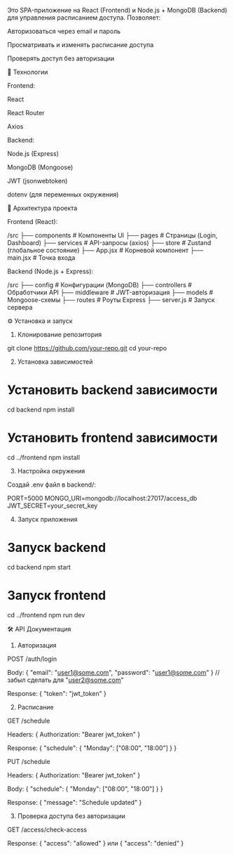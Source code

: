 Это SPA-приложение на React (Frontend) и Node.js + MongoDB (Backend) для управления расписанием доступа. Позволяет:

Авторизоваться через email и пароль

Просматривать и изменять расписание доступа

Проверять доступ без авторизации

🚀 Технологии

Frontend:

React

React Router

Axios


Backend:

Node.js (Express)

MongoDB (Mongoose)

JWT (jsonwebtoken)

dotenv (для переменных окружения)

📂 Архитектура проекта

Frontend (React):

/src
├── components # Компоненты UI
├── pages # Страницы (Login, Dashboard)
├── services # API-запросы (axios)
├── store # Zustand (глобальное состояние)
├── App.jsx # Корневой компонент
├── main.jsx # Точка входа

Backend (Node.js + Express):

/src
├── config # Конфигурации (MongoDB)
├── controllers # Обработчики API
├── middleware # JWT-авторизация
├── models # Mongoose-схемы
├── routes # Роуты Express
├── server.js # Запуск сервера

⚙️ Установка и запуск

1. Клонирование репозитория

git clone https://github.com/your-repo.git
cd your-repo

2. Установка зависимостей

# Установить backend зависимости

cd backend
npm install

# Установить frontend зависимости

cd ../frontend
npm install

3. Настройка окружения

Создай .env файл в backend/:

PORT=5000
MONGO_URI=mongodb://localhost:27017/access_db
JWT_SECRET=your_secret_key

4. Запуск приложения

# Запуск backend

cd backend
npm start

# Запуск frontend

cd ../frontend
npm run dev

🛠 API Документация

1. Авторизация

POST /auth/login

Body: { "email": "user1@some.com", "password": "user1@some.com" } //забыл сделать для "user2@some.com"

Response: { "token": "jwt_token" }

2. Расписание

GET /schedule

Headers: { Authorization: "Bearer jwt_token" }

Response: { "schedule": { "Monday": ["08:00", "18:00"] } }

PUT /schedule

Headers: { Authorization: "Bearer jwt_token" }

Body: { "schedule": { "Monday": ["08:00", "18:00"] } }

Response: { "message": "Schedule updated" }

3. Проверка доступа без авторизации

GET /access/check-access

Response: { "access": "allowed" } или { "access": "denied" }


